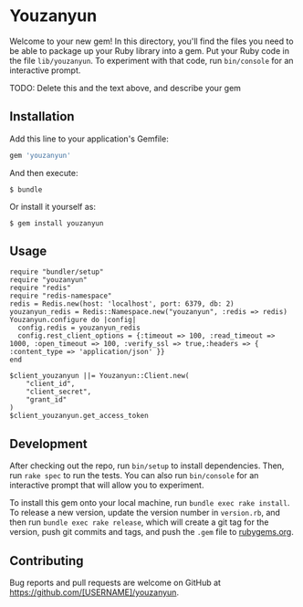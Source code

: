 # Youzanyun

Welcome to your new gem! In this directory, you'll find the files you need to be able to package up your Ruby library into a gem. Put your Ruby code in the file `lib/youzanyun`. To experiment with that code, run `bin/console` for an interactive prompt.

TODO: Delete this and the text above, and describe your gem

## Installation

Add this line to your application's Gemfile:

```ruby
gem 'youzanyun'
```

And then execute:

    $ bundle

Or install it yourself as:

    $ gem install youzanyun

## Usage

```
require "bundler/setup"
require "youzanyun"
require "redis"
require "redis-namespace"
redis = Redis.new(host: 'localhost', port: 6379, db: 2)
youzanyun_redis = Redis::Namespace.new("youzanyun", :redis => redis)
Youzanyun.configure do |config|
  config.redis = youzanyun_redis
  config.rest_client_options = {:timeout => 100, :read_timeout => 1000, :open_timeout => 100, :verify_ssl => true,:headers => { :content_type => 'application/json' }}
end

$client_youzanyun ||= Youzanyun::Client.new(
    "client_id",
    "client_secret",
    "grant_id"
)
$client_youzanyun.get_access_token
```
## Development

After checking out the repo, run `bin/setup` to install dependencies. Then, run `rake spec` to run the tests. You can also run `bin/console` for an interactive prompt that will allow you to experiment.

To install this gem onto your local machine, run `bundle exec rake install`. To release a new version, update the version number in `version.rb`, and then run `bundle exec rake release`, which will create a git tag for the version, push git commits and tags, and push the `.gem` file to [rubygems.org](https://rubygems.org).

## Contributing

Bug reports and pull requests are welcome on GitHub at https://github.com/[USERNAME]/youzanyun.

